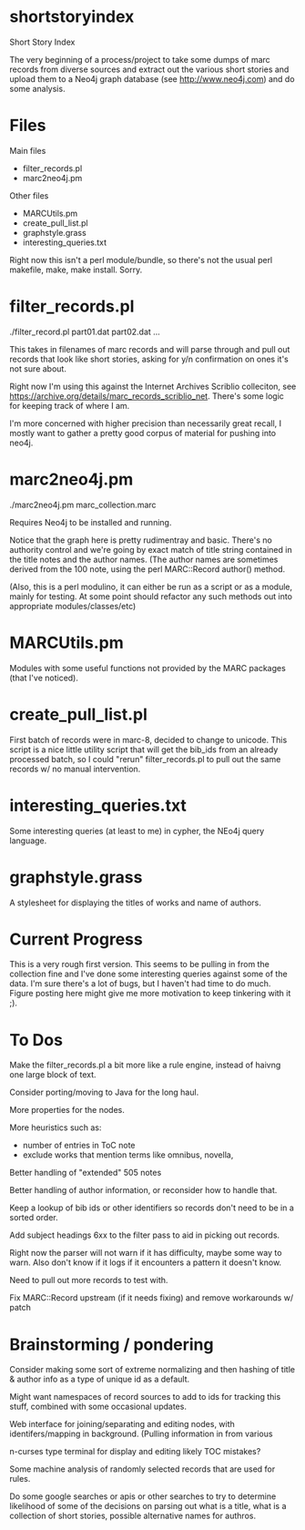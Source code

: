 shortstoryindex
===============

Short Story Index

The very beginning of a process/project to take some dumps of marc records from diverse sources and extract out the various short stories and upload them to a Neo4j graph database (see http://www.neo4j.com) and do some analysis. 

Files
===============
Main files
* filter_records.pl
* marc2neo4j.pm

Other files
* MARCUtils.pm
* create_pull_list.pl
* graphstyle.grass
* interesting_queries.txt

Right now this isn't a perl module/bundle, so there's not the usual perl makefile, make, make install. Sorry.

filter_records.pl
===============

./filter_record.pl part01.dat part02.dat ...

This takes in filenames of marc records and will parse through and pull out records that look like short stories, asking for y/n confirmation on ones it's not sure about.

Right now I'm using this against the Internet Archives Scriblio colleciton, see https://archive.org/details/marc_records_scriblio_net. There's some logic for keeping track of where I am.

I'm more concerned with higher precision than necessarily great recall, I mostly want to gather a pretty good corpus of material for pushing into neo4j.


marc2neo4j.pm
===============

./marc2neo4j.pm marc_collection.marc

Requires Neo4j to be installed and running.

Notice that the graph here is pretty rudimentray and basic. There's no authority control and we're going by exact match of title string contained in the title notes and the author names. (The author names are sometimes derived from the 100 note, using the perl MARC::Record author() method.

(Also, this is a perl modulino, it can either be run as a script or as a module, mainly for testing. At some point should refactor any such methods out into appropriate modules/classes/etc)


MARCUtils.pm
===============

Modules with some useful functions not provided by the MARC packages (that I've noticed).

create_pull_list.pl
===============
First batch of records were in marc-8, decided to change to unicode. This script is a nice little utility script that will get the bib_ids from an already processed batch, so I could "rerun" filter_records.pl to pull out the same records w/ no manual intervention.


interesting_queries.txt
===============

Some interesting queries (at least to me) in cypher, the NEo4j query language.


graphstyle.grass
===============

A stylesheet for displaying the titles of works and name of authors.




Current Progress
===============

This is a very rough first version. This seems to be pulling in from the collection fine and I've done some interesting queries against some of the data. I'm sure there's a lot of bugs, but I haven't had time to do much. Figure posting here might give me more motivation to keep tinkering with it ;).


To Dos
===============

Make the filter_records.pl a bit more like a rule engine, instead of haivng one large block of text.

Consider porting/moving to Java for the long haul.

More properties for the nodes.

More heuristics such as:
  - number of entries in ToC note
  - exclude works that mention terms like omnibus, novella, 

Better handling of "extended" 505 notes

Better handling of author information, or reconsider how to handle that.

Keep a lookup of bib ids or other identifiers so records don't need to be in a sorted order.

Add subject headings 6xx to the filter pass to aid in picking out records.

Right now the parser will not warn if it has difficulty, maybe some way to warn. Also don't know if it logs if it encounters a pattern it doesn't know.

Need to pull out more records to test with.

Fix MARC::Record upstream (if it needs fixing) and remove workarounds w/ patch 

Brainstorming / pondering
===============

Consider making some sort of extreme normalizing and then hashing of title & author info as a type of unique id as a default.

Might want namespaces of record sources to add to ids for tracking this stuff, combined with some occasional updates.

Web interface for joining/separating and editing nodes, with identifers/mapping in background. (Pulling information in from various 

n-curses type terminal for display and editing likely TOC mistakes?

Some machine analysis of randomly selected records that are used for rules.

Do some google searches or apis or other searches to try to determine likelihood
of some of the decisions on parsing out what is a title, what is a collection
of short stories, possible alternative names for authros.